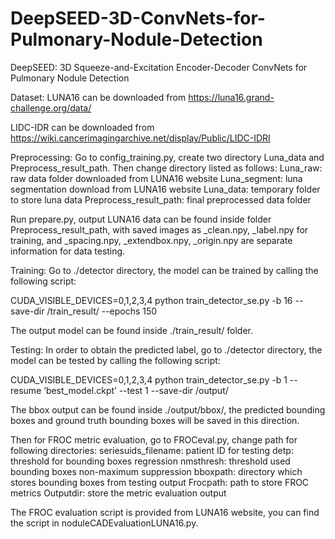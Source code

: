 # DeepSEED-3D-ConvNets-for-Pulmonary-Nodule-Detection
DeepSEED: 3D Squeeze-and-Excitation Encoder-Decoder ConvNets for Pulmonary Nodule Detection

Dataset:
LUNA16 can be downloaded from https://luna16.grand-challenge.org/data/

LIDC-IDR can be downloaded from https://wiki.cancerimagingarchive.net/display/Public/LIDC-IDRI


Preprocessing:
Go to config_training.py, create two directory Luna_data and Preprocess_result_path. Then change directory listed as follows:
Luna_raw: raw data folder downloaded from LUNA16 website
Luna_segment: luna segmentation download from LUNA16 website
Luna_data: temporary folder to store luna data
Preprocess_result_path: final preprocessed data folder

Run prepare.py, output LUNA16 data can be found inside folder Preprocess_result_path, with saved images as _clean.npy, _label.npy for training, and _spacing.npy, _extendbox.npy, _origin.npy are separate information for data testing.

Training:
Go to ./detector directory, the model can be trained by calling the following script:

CUDA_VISIBLE_DEVICES=0,1,2,3,4 python train_detector_se.py -b 16 --save-dir /train_result/ --epochs 150

The output model can be found inside ./train_result/ folder.

Testing:
In order to obtain the predicted label, go to ./detector directory, the model can be tested by calling the following script:

CUDA_VISIBLE_DEVICES=0,1,2,3,4 python train_detector_se.py -b 1 --resume ‘best_model.ckpt’ --test 1 --save-dir /output/

The bbox output can be found inside ./output/bbox/, the predicted bounding boxes and ground truth bounding boxes will be saved in this direction.

Then for FROC metric evaluation, go to FROCeval.py, change path for following directories:
seriesuids_filename: patient ID for testing
detp: threshold for bounding boxes regression
nmsthresh: threshold used bounding boxes non-maximum suppression
bboxpath: directory which stores bounding boxes from testing output
Frocpath: path to store FROC metrics
Outputdir: store the metric evaluation output

The FROC evaluation script is provided from LUNA16 website, you can find the script in noduleCADEvaluationLUNA16.py. 
